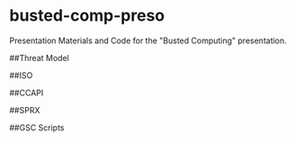 # busted-comp-preso
Presentation Materials and Code for the "Busted Computing" presentation.

##Threat Model

##ISO

##CCAPI

##SPRX

##GSC Scripts
